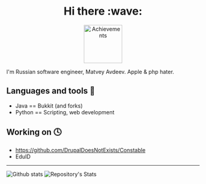 <div id="header" align="center">
    <h1>Hi there :wave:</h1>
        <a href="https://github.com/users/seakness/achievements/pull-shark"><img src="https://github.githubassets.com/images/modules/profile/achievements/pull-shark-default.png" alt="Achievements" width=100px height=100px/></a>
</div>

I'm Russian software engineer, Matvey Avdeev. Apple & php hater.

## Languages and tools :hammer:
- Java       == Bukkit (and forks)
- Python     == Scripting, web development

## Working on 🕓
- https://github.com/DrupalDoesNotExists/Constable
- EduID
---

![Github stats](https://github-readme-stats.vercel.app/api?username=seakness&theme=dark)
![Repository's Stats](https://github-readme-stats.vercel.app/api/top-langs/?username=seakness&theme=dark)

